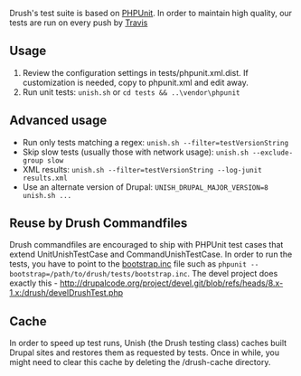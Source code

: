 Drush's test suite is based on [PHPUnit](http://www.phpunit.de). In order to maintain
high quality, our tests are run on every push by [Travis](https://travis-ci.org/drush-ops/drush)

Usage
--------
1. Review the configuration settings in tests/phpunit.xml.dist. If customization is needed, copy to phpunit.xml and edit away.
1. Run unit tests: `unish.sh` or `cd tests && ..\vendor\phpunit`

Advanced usage
---------
- Run only tests matching a regex: `unish.sh --filter=testVersionString`
- Skip slow tests (usually those with network usage): `unish.sh --exclude-group slow`
- XML results: `unish.sh --filter=testVersionString --log-junit results.xml`
- Use an alternate version of Drupal: `UNISH_DRUPAL_MAJOR_VERSION=8 unish.sh ...`

Reuse by Drush Commandfiles
-----------
Drush commandfiles are encouraged to ship with PHPUnit test cases that
extend UnitUnishTestCase and CommandUnishTestCase. In order to run
the tests, you have to point to the [bootstrap.inc](tests/bootstrap.inc) file
such as `phpunit --bootstrap=/path/to/drush/tests/bootstrap.inc`.
The devel project does exactly this -
http://drupalcode.org/project/devel.git/blob/refs/heads/8.x-1.x:/drush/develDrushTest.php

Cache
-----------
In order to speed up test runs, Unish (the Drush testing class) caches built Drupal sites
and restores them as requested by tests. Once in while, you might need to clear this cache
by deleting the <tmp>/drush-cache directory.
